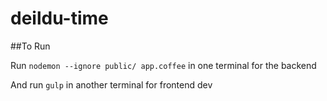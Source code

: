 deildu-time
===========


##To Run

Run `nodemon --ignore public/ app.coffee`
in one terminal for the backend

And run `gulp` in another terminal for frontend dev

